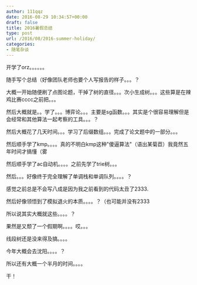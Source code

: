 ```yaml
---
author: 111qqz
date: 2016-08-29 10:34:57+00:00
draft: false
title: 2016暑假总结
type: post
url: /2016/08/2016-summer-holiday/
categories:
- 随笔杂谈
---
```


开学了orz。。。。。。

随手写个总结（好像团队老师也要个人写报告的样子。。。？

大概一开始随便刷了点图论题，干掉了树的直径。。。次小生成树。。。这些算是在辣鸡比赛cccc之前把。。。

然后大概就是。。学了。。。博弈论。。。主要是sg函数。。。其实是个很容易理解但是会经常和其他算法一起考察的工具。。。？

然后大概花了几天时间。。。学习了后缀数组。。。完成了论文题中的一部分。。。

然后顺手学了kmp。。。。真的不明白kmp这种"傻逼算法"（语出某菊苣）我竟然五年时间才搞懂（雾

然后顺手学了ac自动机。。。。之前先学了trie树。。。

然后。。。好像终于完全理解了单调栈和单调队列。。。。？

感觉之前总是不会写八成是因为我之前看到的代码太丑了2333.

然后好像领悟到了模拟退火的本质。。。。？（也可能并没有2333

所以说其实大概就这些。。。。？

果然是又颓了一个假期啊。。。。哎。。。

线段树还是没来得及搞。。。。

今年大概会去沈阳。。。。？

所以还有大概一个半月的时间。。。。

干！


